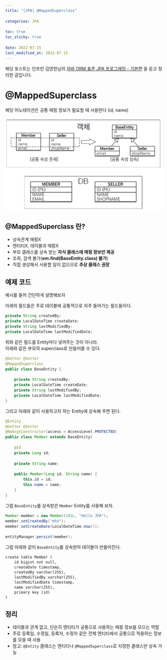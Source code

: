 ```yaml
---
title: "[JPA] @MappedSuperclass"

categories: JPA

toc: true
toc_sticky: true

date: 2022-07-15
last_modified_at: 2022-07-15
---
```


해당 포스트는 인프런 김영한님의 [자바 ORM 표준 JPA 프로그래밍 - 기본편](https://www.inflearn.com/course/ORM-JPA-Basic/dashboard) 을 듣고 정리한 글입니다.

# @MappedSuperclass

해당 어노테이션은 공통 매핑 정보가 필요할 때 사용한다 (id, name)

![@MappedSuperClass](/assets/image/2022/2022-07/15-jpa001.png)

## @MappedSuperclass 란?

- 상속관계 매핑X
- 엔티티X, 테이블과 매핑X
- 부모 클래스를 상속 받는 **자식 클래스에 매핑 정보만 제공**
- 조회, 검색 불가(**em.find(BaseEntity.class) 불가**)
- 직접 생성해서 사용할 일이 없으므로 **추상 클래스 권장**

## 예제 코드

예시를 들어 간단하게 설명해보자

아래의 필드들은 주로 테이블에 공통적으로 자주 들어가는 필드들이다.

```java
private String createdBy;
private LocalDateTime createDate;
private String lastModifiedBy;
private LocalDateTime lastModifiedDate;
```

위와 같은 필드를 Entity마다 넣어주는 것이 아니라.  
아래와 같은 부모의 superclass로 만들어줄 수 있다.

```java
@Getter @Setter
@MappedSuperclass
public class BaseEntity {

    private String createdBy;
    private LocalDateTime createDate;
    private String lastModifiedBy;
    private LocalDateTime lastModifiedDate;
}
```

그리고 아래와 같이 사용하고자 하는 Entity에 상속해 주면 된다.

```java
@Entity
@Getter @Setter
@NoArgsConstructor(access = AccessLevel.PROTECTED)
public class Member extends BaseEntity{

    @Id
    private Long id;

    private String name;

    public Member(Long id, String name) {
        this.id = id;
        this.name = name;
    }
}
```

그럼 `BaseEntity`를 상속받은 `Member` Entity를 사용해 보자.

```java
Member member = new Member(101L, "Hello JPA");
member.setCreatedBy("mho");
member.setCreateDate(LocalDateTime.now());

entityManager.persist(member);
```

그럼 아래와 같이 `BaseEntity`를 상속받아 테이블이 만들어진다.

```shell
create table Member (
    id bigint not null,
    createDate timestamp,
    createdBy varchar(255),
    lastModifiedBy varchar(255),
    lastModifiedDate timestamp,
    name varchar(255),
    primary key (id)
)
```

## 정리

- 테이블과 관계 없고, 단순히 엔티티가 공통으로 사용하는 매핑 정보를 모으는 역할
- 주로 등록일, 수정일, 등록자, 수정자 같은 전체 엔티티에서 공통으로 적용하는 정보를 모을 때 사용
- 참고: `@Entity` 클래스는 엔티티나 `@MappedSuperclass`로 지정한 클래스만 상속 가능

